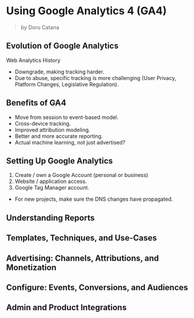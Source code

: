 # Using Google Analytics 4 (GA4)

> by Doru Catana

## Evolution of Google Analytics

Web Analytics History

* Downgrade, making tracking harder.
* Due to abuse, specific tracking is more challenging (User Privacy, Platform Changes, Legislative Regulation).

## Benefits of GA4

* Move from session to event-based model.
* Cross-device tracking.
* Improved attribution modeling.
* Better and more accurate reporting.
* Actual machine learning, not just advertised?

## Setting Up Google Analytics

1. Create / own a Google Account (personal or business)
2. Website / application access.
3. Google Tag Manager account.

* For new projects, make sure the DNS changes have propagated.

## Understanding Reports

## Templates, Techniques, and Use-Cases

## Advertising: Channels, Attributions, and Monetization

## Configure: Events, Conversions, and Audiences

## Admin and Product Integrations
